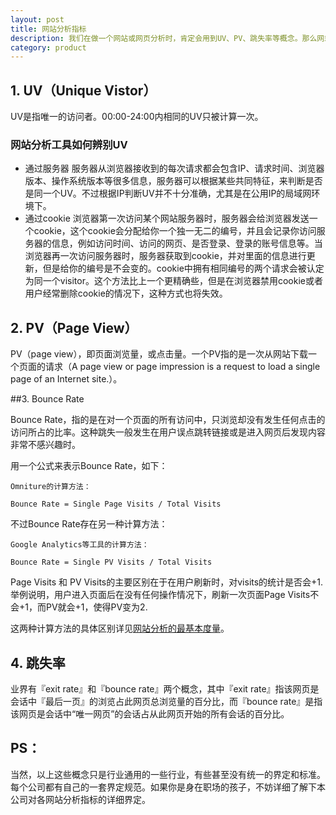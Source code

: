 ```yaml
---
layout: post
title: 网站分析指标
description: 我们在做一个网站或网页分析时，肯定会用到UV、PV、跳失率等概念。那么网站分析的一些关键指标到底具体指什么呢？
category: product
---
```




## 1. UV（Unique Vistor）

UV是指唯一的访问者。00:00-24:00内相同的UV只被计算一次。

### 网站分析工具如何辨别UV

* 通过服务器
服务器从浏览器接收到的每次请求都会包含IP、请求时间、浏览器版本、操作系统版本等很多信息，服务器可以根据某些共同特征，来判断是否是同一个UV。不过根据IP判断UV并不十分准确，尤其是在公用IP的局域网环境下。
* 通过cookie
浏览器第一次访问某个网站服务器时，服务器会给浏览器发送一个cookie，这个cookie会分配给你一个独一无二的编号，并且会记录你访问服务器的信息，例如访问时间、访问的网页、是否登录、登录的账号信息等。当浏览器再一次访问服务器时，服务器获取到cookie，并对里面的信息进行更新，但是给你的编号是不会变的。cookie中拥有相同编号的两个请求会被认定为同一个visitor。这个方法比上一个更精确些，但是在浏览器禁用cookie或者用户经常删除cookie的情况下，这种方式也将失效。

## 2. PV（Page View）

PV（page view），即页面浏览量，或点击量。一个PV指的是一次从网站下载一个页面的请求（A page view or page impression is a request to load a single page of an Internet site.）。

##3. Bounce Rate

Bounce Rate，指的是在对一个页面的所有访问中，只浏览却没有发生任何点击的访问所占的比率。这种跳失一般发生在用户误点跳转链接或是进入网页后发现内容非常不感兴趣时。

用一个公式来表示Bounce Rate，如下：

	Omniture的计算方法：
	
	Bounce Rate = Single Page Visits / Total Visits
	
不过Bounce Rate存在另一种计算方法：

	Google Analytics等工具的计算方法：
	
	Bounce Rate = Single PV Visits / Total Visits 
	
Page Visits 和 PV Visits的主要区别在于在用户刷新时，对visits的统计是否会+1. 举例说明，用户进入页面后在没有任何操作情况下，刷新一次页面Page Visits不会+1，而PV就会+1，使得PV变为2.

这两种计算方法的具体区别详见[网站分析的最基本度量]。

## 4. 跳失率

业界有『exit rate』和『bounce rate』两个概念，其中『exit rate』指该网页是会话中『最后一页』的浏览占此网页总浏览量的百分比，而『bounce rate』是指该网页是会话中“唯一网页”的会话占从此网页开始的所有会话的百分比。


## PS：

当然，以上这些概念只是行业通用的一些行业，有些甚至没有统一的界定和标准。每个公司都有自己的一套界定规范。如果你是身在职场的孩子，不妨详细了解下本公司对各网站分析指标的详细界定。

[Joebon]:    http://korbinzhao.github.io  "Joebon"

[网站分析的最基本度量]: http://www.woshipm.com/operate/83233.html
